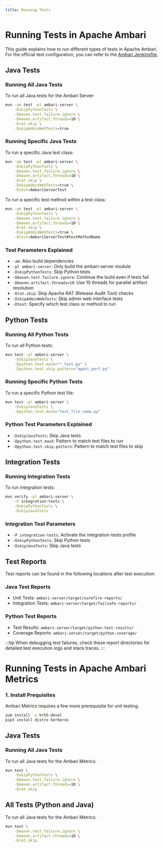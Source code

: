 ```yaml
---
title: Running Tests
---
```


# Running Tests in Apache Ambari

This guide explains how to run different types of tests in Apache Ambari. For the official test configuration, you can refer to the [Ambari Jenkinsfile](https://github.com/apache/ambari/blob/trunk/Jenkinsfile).

## Java Tests

### Running All Java Tests
To run all Java tests for the Ambari Server:
```bash
mvn -am test -pl ambari-server \
    -DskipPythonTests \
    -Dmaven.test.failure.ignore \
    -Dmaven.artifact.threads=10 \
    -Drat.skip \
    -DskipAdminWebTests=true
```

### Running Specific Java Tests
To run a specific Java test class:
```bash
mvn -am test -pl ambari-server \
    -DskipPythonTests \
    -Dmaven.test.failure.ignore \
    -Dmaven.artifact.threads=10 \
    -Drat.skip \
    -DskipAdminWebTests=true \
    -Dtest=AmbariServerTest
```

To run a specific test method within a test class:
```bash
mvn -am test -pl ambari-server \
    -DskipPythonTests \
    -Dmaven.test.failure.ignore \
    -Dmaven.artifact.threads=10 \
    -Drat.skip \
    -DskipAdminWebTests=true \
    -Dtest=AmbariServerTest#testMethodName
```

### Test Parameters Explained
- `-am`: Also build dependencies
- `-pl ambari-server`: Only build the ambari-server module
- `-DskipPythonTests`: Skip Python tests
- `-Dmaven.test.failure.ignore`: Continue the build even if tests fail
- `-Dmaven.artifact.threads=10`: Use 10 threads for parallel artifact resolution
- `-Drat.skip`: Skip Apache RAT (Release Audit Tool) checks
- `-DskipAdminWebTests`: Skip admin web interface tests
- `-Dtest`: Specify which test class or method to run

## Python Tests

### Running All Python Tests
To run all Python tests:
```bash
mvn test -pl ambari-server \
    -DskipJavaTests \
    -Dpython.test.mask="*_test.py" \
    -Dpython.test.skip.pattern="agent_perf.py"
```

### Running Specific Python Tests
To run a specific Python test file:
```bash
mvn test -pl ambari-server \
    -DskipJavaTests \
    -Dpython.test.mask="test_file_name.py"
```

### Python Test Parameters Explained
- `-DskipJavaTests`: Skip Java tests
- `-Dpython.test.mask`: Pattern to match test files to run
- `-Dpython.test.skip.pattern`: Pattern to match test files to skip

## Integration Tests

### Running Integration Tests
To run integration tests:
```bash
mvn verify -pl ambari-server \
    -P integration-tests \
    -DskipPythonTests \
    -DskipJavaTests
```

### Integration Test Parameters
- `-P integration-tests`: Activate the integration-tests profile
- `-DskipPythonTests`: Skip Python tests
- `-DskipJavaTests`: Skip Java tests

## Test Reports

Test reports can be found in the following locations after test execution:

### Java Test Reports
- Unit Tests: `ambari-server/target/surefire-reports/`
- Integration Tests: `ambari-server/target/failsafe-reports/`

### Python Test Reports
- Test Results: `ambari-server/target/python-test-results/`
- Coverage Reports: `ambari-server/target/python-coverage/`

:::tip
When debugging test failures, check these report directories for detailed test execution logs and stack traces.
:::

# Running Tests in Apache Ambari Metrics

### 1. Install Prequisites
Ambari Metrics requires a few more prerequisite for unit testing.

```bash
yum install -y krb5-devel
pip3 install distro kerberos
```

## Java Tests

### Running All Java Tests
To run all Java tests for the Ambari Metrics:
```bash
mvn test \
    -DskipPythonTests \
    -Dmaven.test.failure.ignore \
    -Dmaven.artifact.threads=10 \
    -Drat.skip
```

## All Tests (Python and Java)

To run all Java tests for the Ambari Metrics:
```bash
mvn test \
    -Dmaven.test.failure.ignore \
    -Dmaven.artifact.threads=10 \
    -Drat.skip
```
